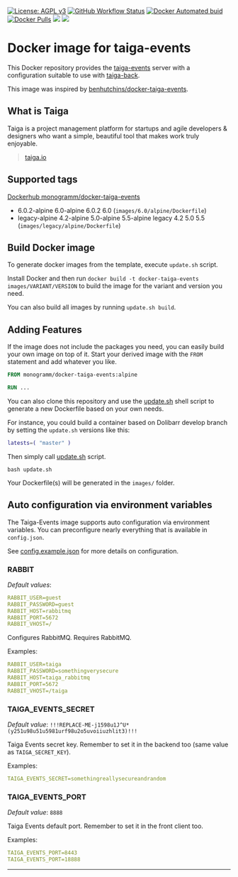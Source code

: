 [![License: AGPL v3][uri_license_image]][uri_license]
[![GitHub Workflow Status](https://img.shields.io/github/workflow/status/Monogramm/docker-taiga-events/Docker%20Image%20CI)](https://github.com/Monogramm/docker-taiga-events/actions)
[![Docker Automated buid](https://img.shields.io/docker/cloud/build/monogramm/docker-taiga-events.svg)](https://hub.docker.com/r/monogramm/docker-taiga-events/)
[![Docker Pulls](https://img.shields.io/docker/pulls/monogramm/docker-taiga-events.svg)](https://hub.docker.com/r/monogramm/docker-taiga-events/)
[![](https://images.microbadger.com/badges/version/monogramm/docker-taiga-events.svg)](https://microbadger.com/images/monogramm/docker-taiga-events)
[![](https://images.microbadger.com/badges/image/monogramm/docker-taiga-events.svg)](https://microbadger.com/images/monogramm/docker-taiga-events)

# Docker image for taiga-events

This Docker repository provides the [taiga-events](https://github.com/taigaio/taiga-events) server with a configuration suitable to use with [taiga-back](https://github.com/taigaio/taiga-back).

This image was inspired by [benhutchins/docker-taiga-events](https://github.com/benhutchins/docker-taiga-events).

## What is **Taiga**

Taiga is a project management platform for startups and agile developers & designers who want a simple, beautiful tool that makes work truly enjoyable.

> [taiga.io](https://taiga.io)

## Supported tags

[Dockerhub monogramm/docker-taiga-events](https://hub.docker.com/r/monogramm/docker-taiga-events/)

<!-- >Docker Tags -->

-   6.0.2-alpine 6.0-alpine 6.0.2 6.0  (`images/6.0/alpine/Dockerfile`)
-   legacy-alpine 4.2-alpine 5.0-alpine 5.5-alpine legacy 4.2 5.0 5.5  (`images/legacy/alpine/Dockerfile`)

<!-- <Docker Tags -->

## Build Docker image

To generate docker images from the template, execute `update.sh` script.

Install Docker and then run `docker build -t docker-taiga-events images/VARIANT/VERSION` to build the image for the variant and version you need.

You can also build all images by running `update.sh build`.

## Adding Features

If the image does not include the packages you need, you can easily build your own image on top of it.
Start your derived image with the `FROM` statement and add whatever you like.

```Dockerfile
FROM monogramm/docker-taiga-events:alpine

RUN ...

```

You can also clone this repository and use the [update.sh](update.sh) shell script to generate a new Dockerfile based on your own needs.

For instance, you could build a container based on Dolibarr develop branch by setting the `update.sh` versions like this:

```bash
latests=( "master" )
```

Then simply call [update.sh](update.sh) script.

```console
bash update.sh
```

Your Dockerfile(s) will be generated in the `images/` folder.

## Auto configuration via environment variables

The Taiga-Events image supports auto configuration via environment variables. You can preconfigure nearly everything that is available in `config.json`.

See [config.example.json](https://github.com/taigaio/taiga-events/blob/master/config.example.json) for more details on configuration.

### RABBIT

_Default values_:

```yml
RABBIT_USER=guest
RABBIT_PASSWORD=guest
RABBIT_HOST=rabbitmq
RABBIT_PORT=5672
RABBIT_VHOST=/
```

Configures RabbitMQ. Requires RabbitMQ.

Examples:

```yml
RABBIT_USER=taiga
RABBIT_PASSWORD=somethingverysecure
RABBIT_HOST=taiga_rabbitmq
RABBIT_PORT=5672
RABBIT_VHOST=/taiga
```

### TAIGA_EVENTS_SECRET

_Default value_: `!!!REPLACE-ME-j1598u1J^U*(y251u98u51u5981urf98u2o5uvoiiuzhlit3)!!!`

Taiga Events secret key. Remember to set it in the backend too (same value as `TAIGA_SECRET_KEY`).

Examples:

```yml
TAIGA_EVENTS_SECRET=somethingreallysecureandrandom
```

### TAIGA_EVENTS_PORT

_Default value_: `8888`

Taiga Events default port. Remember to set it in the front client too.

Examples:

```yml
TAIGA_EVENTS_PORT=8443
TAIGA_EVENTS_PORT=18888
```

* * *

[uri_license]: http://www.gnu.org/licenses/agpl.html

[uri_license_image]: https://img.shields.io/badge/License-AGPL%20v3-blue.svg
